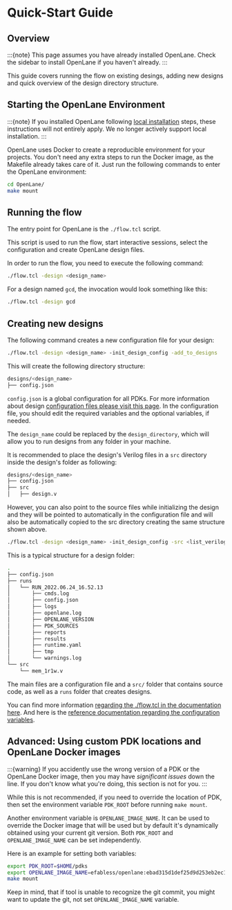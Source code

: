 # Quick-Start Guide

## Overview

:::{note}
This page assumes you have already installed OpenLane. Check the sidebar to install OpenLane if you haven't already.
:::

This guide covers running the flow on existing desings, adding new designs and quick overview of the design directory structure.

## Starting the OpenLane Environment

:::{note}
If you installed OpenLane following [local installation](./installation/installation_local.md) steps, these instructions will not entirely apply. We no longer actively support local installation.
:::

OpenLane uses Docker to create a reproducible environment for your projects. You don't need any extra steps to run the Docker image, as the Makefile already takes care of it. Just run the following commands to enter the OpenLane environment:

```sh
cd OpenLane/
make mount
```

## Running the flow

The entry point for OpenLane is the `./flow.tcl` script.

This script is used to run the flow, start interactive sessions,
select the configuration and create OpenLane design files.

In order to run the flow, you need to execute the following command:

```sh
./flow.tcl -design <design_name>
```

For a design named `gcd`, the invocation would look something like this:

```sh
./flow.tcl -design gcd
```

## Creating new designs

The following command creates a new configuration file for your design:

```sh
./flow.tcl -design <design_name> -init_design_config -add_to_designs
```

This will create the following directory structure:

```sh
designs/<design_name>
├── config.json
```

`config.json` is a global configuration for all PDKs. For more information about design [configuration files please visit this page](../reference/configuration.md). In the configuration file, you should edit the required variables and the optional variables, if needed.

The `design_name` could be replaced by the `design_directory`, which will allow you to run designs from any folder in your machine.

It is recommended to place the design's Verilog files in a `src` directory inside the design's folder as following:

```sh
designs/<design_name>
├── config.json
├── src
│   ├── design.v
```

However, you can also point to the source files while initializing the design and they will be pointed to automatically in the configuration file and will also be automatically copied to the src directory creating the same structure shown above.

```sh
./flow.tcl -design <design_name> -init_design_config -src <list_verilog_files>
```

This is a typical structure for a design folder:

```sh
.
├── config.json
├── runs
│   └── RUN_2022.06.24_16.52.13
│       ├── cmds.log
│       ├── config.json
│       ├── logs
│       ├── openlane.log
│       ├── OPENLANE_VERSION
│       ├── PDK_SOURCES
│       ├── reports
│       ├── results
│       ├── runtime.yaml
│       ├── tmp
│       └── warnings.log
└── src
    └── mem_1r1w.v
```

The main files are a configuration file and a `src/` folder that contains source code, as well as a `runs` folder that creates designs.

You can find more information [regarding the ./flow.tcl in the documentation here](../usage/designs.md). And here is the [reference documentation regarding the configuration variables](../reference/configuration.md).

## Advanced: Using custom PDK locations and OpenLane Docker images

:::{warning}
If you accidently use the wrong version of a PDK or the OpenLane Docker image,  then you may have *significant issues* down the line. If you don't know what you're doing, this section is not for you.
:::

While this is not recommended, if you need to override the location of PDK, then set the environment variable `PDK_ROOT` before running `make mount`.

Another environment variable is `OPENLANE_IMAGE_NAME`. It can be used to override the Docker image that will be used but by default it's dynamically obtained using your current git version. Both `PDK_ROOT` and `OPENLANE_IMAGE_NAME` can be set independently.

Here is an example for setting both variables:

```sh
export PDK_ROOT=$HOME/pdks
export OPENLANE_IMAGE_NAME=efabless/openlane:ebad315d1def25d9d253eb2ec1c56d7b4e59d7ca
make mount
```

Keep in mind, that if tool is unable to recognize the git commit, you might want to update the git, not set `OPENLANE_IMAGE_NAME` variable.
